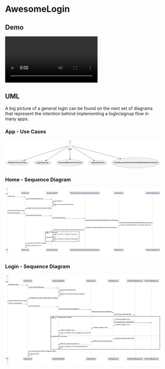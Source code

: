 # AwesomeLogin

## Demo

<video src="./screenrecording/app_demo.mov" controls="controls">
</video>

## UML

A big picture of a general login can be found on the next set of diagrams that represent the 
intention behind implementing a login/signup flow in many apps.

### App - Use Cases

![app - use cases](./planttext/app%20-%20use%20cases.png)

### Home - Sequence Diagram

![home - sequence diagram](./planttext/home%20-%20sequence%20diagram.png)

### Login - Sequence Diagram

![home - sequence diagram](./planttext/login%20-%20sequence%20diagram.png)